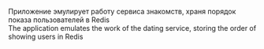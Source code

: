 Приложение эмулирует работу сервиса знакомств, храня порядок показа пользователей в Redis <br>
The application emulates the work of the dating service, storing the order of showing users in Redis

